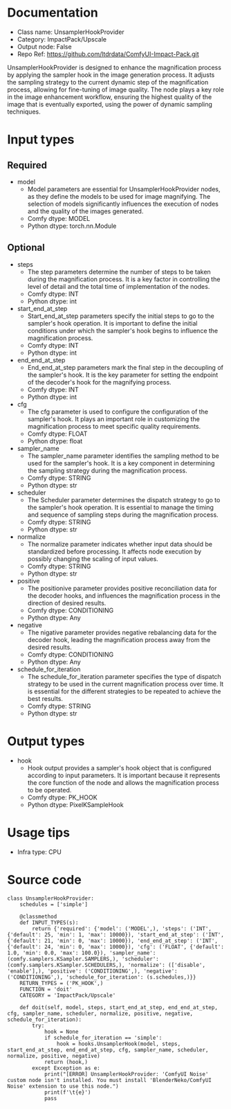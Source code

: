 # Documentation
- Class name: UnsamplerHookProvider
- Category: ImpactPack/Upscale
- Output node: False
- Repo Ref: https://github.com/ltdrdata/ComfyUI-Impact-Pack.git

UnsamplerHookProvider is designed to enhance the magnification process by applying the sampler hook in the image generation process. It adjusts the sampling strategy to the current dynamic step of the magnification process, allowing for fine-tuning of image quality. The node plays a key role in the image enhancement workflow, ensuring the highest quality of the image that is eventually exported, using the power of dynamic sampling techniques.

# Input types
## Required
- model
    - Model parameters are essential for UnsamplerHookProvider nodes, as they define the models to be used for image magnifying. The selection of models significantly influences the execution of nodes and the quality of the images generated.
    - Comfy dtype: MODEL
    - Python dtype: torch.nn.Module
## Optional
- steps
    - The step parameters determine the number of steps to be taken during the magnification process. It is a key factor in controlling the level of detail and the total time of implementation of the nodes.
    - Comfy dtype: INT
    - Python dtype: int
- start_end_at_step
    - Start_end_at_step parameters specify the initial steps to go to the sampler's hook operation. It is important to define the initial conditions under which the sampler's hook begins to influence the magnification process.
    - Comfy dtype: INT
    - Python dtype: int
- end_end_at_step
    - End_end_at_step parameters mark the final step in the decoupling of the sampler's hook. It is the key parameter for setting the endpoint of the decoder's hook for the magnifying process.
    - Comfy dtype: INT
    - Python dtype: int
- cfg
    - The cfg parameter is used to configure the configuration of the sampler's hook. It plays an important role in customizing the magnification process to meet specific quality requirements.
    - Comfy dtype: FLOAT
    - Python dtype: float
- sampler_name
    - The sampler_name parameter identifies the sampling method to be used for the sampler's hook. It is a key component in determining the sampling strategy during the magnification process.
    - Comfy dtype: STRING
    - Python dtype: str
- scheduler
    - The Scheduler parameter determines the dispatch strategy to go to the sampler's hook operation. It is essential to manage the timing and sequence of sampling steps during the magnification process.
    - Comfy dtype: STRING
    - Python dtype: str
- normalize
    - The normalize parameter indicates whether input data should be standardized before processing. It affects node execution by possibly changing the scaling of input values.
    - Comfy dtype: STRING
    - Python dtype: str
- positive
    - The positionive parameter provides positive reconciliation data for the decoder hooks, and influences the magnification process in the direction of desired results.
    - Comfy dtype: CONDITIONING
    - Python dtype: Any
- negative
    - The nigative parameter provides negative rebalancing data for the decoder hook, leading the magnification process away from the desired results.
    - Comfy dtype: CONDITIONING
    - Python dtype: Any
- schedule_for_iteration
    - The schedule_for_iteration parameter specifies the type of dispatch strategy to be used in the current magnification process over time. It is essential for the different strategies to be repeated to achieve the best results.
    - Comfy dtype: STRING
    - Python dtype: str

# Output types
- hook
    - Hook output provides a sampler's hook object that is configured according to input parameters. It is important because it represents the core function of the node and allows the magnification process to be operated.
    - Comfy dtype: PK_HOOK
    - Python dtype: PixelKSampleHook

# Usage tips
- Infra type: CPU

# Source code
```
class UnsamplerHookProvider:
    schedules = ['simple']

    @classmethod
    def INPUT_TYPES(s):
        return {'required': {'model': ('MODEL',), 'steps': ('INT', {'default': 25, 'min': 1, 'max': 10000}), 'start_end_at_step': ('INT', {'default': 21, 'min': 0, 'max': 10000}), 'end_end_at_step': ('INT', {'default': 24, 'min': 0, 'max': 10000}), 'cfg': ('FLOAT', {'default': 1.0, 'min': 0.0, 'max': 100.0}), 'sampler_name': (comfy.samplers.KSampler.SAMPLERS,), 'scheduler': (comfy.samplers.KSampler.SCHEDULERS,), 'normalize': (['disable', 'enable'],), 'positive': ('CONDITIONING',), 'negative': ('CONDITIONING',), 'schedule_for_iteration': (s.schedules,)}}
    RETURN_TYPES = ('PK_HOOK',)
    FUNCTION = 'doit'
    CATEGORY = 'ImpactPack/Upscale'

    def doit(self, model, steps, start_end_at_step, end_end_at_step, cfg, sampler_name, scheduler, normalize, positive, negative, schedule_for_iteration):
        try:
            hook = None
            if schedule_for_iteration == 'simple':
                hook = hooks.UnsamplerHook(model, steps, start_end_at_step, end_end_at_step, cfg, sampler_name, scheduler, normalize, positive, negative)
            return (hook,)
        except Exception as e:
            print("[ERROR] UnsamplerHookProvider: 'ComfyUI Noise' custom node isn't installed. You must install 'BlenderNeko/ComfyUI Noise' extension to use this node.")
            print(f'\t{e}')
            pass
```